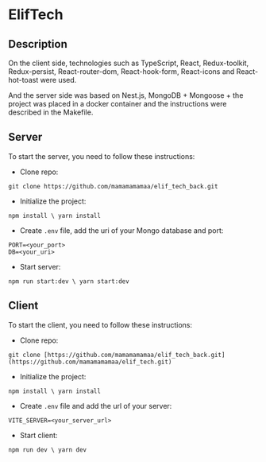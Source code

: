 # ElifTech

## Description
On the client side, technologies such as TypeScript, React, Redux-toolkit, Redux-persist, React-router-dom, React-hook-form, React-icons and React-hot-toast were used.

And the server side was based on Nest.js, MongoDB + Mongoose + the project was placed in a docker container and the instructions were described in the Мakefile.



## Server
To start the server, you need to follow these instructions:
* Clone repo:
```
git clone https://github.com/mamamamamaa/elif_tech_back.git
```
* Initialize the project:
```
npm install \ yarn install
```
* Create `.env` file, add the uri of your Mongo database and port:
```
PORT=<your_port>
DB=<your_uri>
```
* Start server:
```
npm run start:dev \ yarn start:dev
```

## Client
To start the client, you need to follow these instructions:
* Clone repo:
```
git clone [https://github.com/mamamamamaa/elif_tech_back.git](https://github.com/mamamamamaa/elif_tech.git)
```
* Initialize the project:
```
npm install \ yarn install
```
* Create `.env` file and add the url of your server:
```
VITE_SERVER=<your_server_url>
```
* Start client:
```
npm run dev \ yarn dev
```
